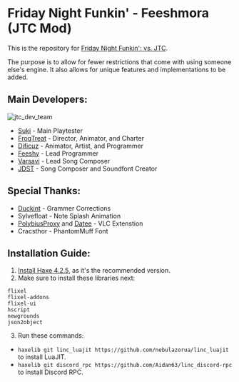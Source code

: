 # Friday Night Funkin' - Feeshmora (JTC Mod)

This is the repository for [Friday Night Funkin': vs. JTC](https://gamebanana.com/mods/46741). 

The purpose is to allow for fewer restrictions that come with using someone else's engine. It also allows for unique features and implementations to be added.

## Main Developers:
![jtc_dev_team](https://user-images.githubusercontent.com/58647349/173499193-ae4abb15-6879-40b1-b87a-d34a324a28ad.png)
- [Suki](https://www.youtube.com/channel/UCMI12jyPsfv8ncm5VjD8h5w) - Main Playtester
- [FrogTreat](https://www.instagram.com/frogtreat/) - Director, Animator, and Charter
- [Dificuz](https://www.youtube.com/channel/UCTJR8HpFUTUgyg7scqH7wIw) - Animator, Artist, and Programmer
- [Feeshy](https://replit.com/@DaFeesh) - Lead Programmer
- [Varsavi](https://www.instagram.com/varsavi_official/) - Lead Song Composer
- [JDST](https://twitter.com/JDSTtwt) - Song Composer and Soundfont Creator

## Special Thanks:
- [Duckint](https://github.com/TPWAGC) - Grammer Corrections
- Sylvefloat - Note Splash Animation
- [PolybiusProxy](https://github.com/polybiusproxy) and [Datee](https://github.com/datee) - VLC Extenstion
- Cracsthor - PhantomMuff Font

## Installation Guide:
1. [Install Haxe 4.2.5](https://haxe.org/download/version/4.2.5/), as it's the recommended version.
2. Make sure to install these libraries next:

```
flixel
flixel-addons
flixel-ui
hscript
newgrounds
json2object
```
3. Run these commands:
* `haxelib git linc_luajit https://github.com/nebulazorua/linc_luajit` to install LuaJIT.
* `haxelib git discord_rpc https://github.com/Aidan63/linc_discord-rpc` to install Discord RPC.
